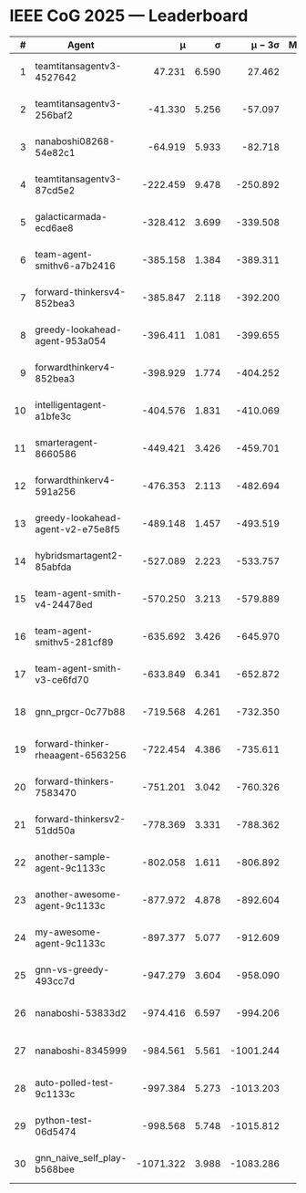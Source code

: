 # IEEE CoG 2025 — Leaderboard

| # | Agent | μ | σ | μ − 3σ | Matches | Updated |
|---:|---|---:|---:|---:|---:|---|
| 1 | teamtitansagentv3-4527642 | 47.231 | 6.590 | 27.462 | 22810 | 2025-08-26 15:31 |
| 2 | teamtitansagentv3-256baf2 | -41.330 | 5.256 | -57.097 | 23076 | 2025-08-26 15:31 |
| 3 | nanaboshi08268-54e82c1 | -64.919 | 5.933 | -82.718 | 240 | 2025-08-26 15:31 |
| 4 | teamtitansagentv3-87cd5e2 | -222.459 | 9.478 | -250.892 | 23706 | 2025-08-26 15:31 |
| 5 | galacticarmada-ecd6ae8 | -328.412 | 3.699 | -339.508 | 21440 | 2025-08-26 15:31 |
| 6 | team-agent-smithv6-a7b2416 | -385.158 | 1.384 | -389.311 | 22880 | 2025-08-26 15:31 |
| 7 | forward-thinkersv4-852bea3 | -385.847 | 2.118 | -392.200 | 19147 | 2025-08-26 15:31 |
| 8 | greedy-lookahead-agent-953a054 | -396.411 | 1.081 | -399.655 | 21156 | 2025-08-26 15:31 |
| 9 | forwardthinkerv4-852bea3 | -398.929 | 1.774 | -404.252 | 19435 | 2025-08-26 15:31 |
| 10 | intelligentagent-a1bfe3c | -404.576 | 1.831 | -410.069 | 19557 | 2025-08-26 15:31 |
| 11 | smarteragent-8660586 | -449.421 | 3.426 | -459.701 | 19418 | 2025-08-26 15:31 |
| 12 | forwardthinkerv4-591a256 | -476.353 | 2.113 | -482.694 | 18674 | 2025-08-26 15:31 |
| 13 | greedy-lookahead-agent-v2-e75e8f5 | -489.148 | 1.457 | -493.519 | 23456 | 2025-08-26 15:31 |
| 14 | hybridsmartagent2-85abfda | -527.089 | 2.223 | -533.757 | 19397 | 2025-08-26 15:31 |
| 15 | team-agent-smith-v4-24478ed | -570.250 | 3.213 | -579.889 | 22776 | 2025-08-26 15:31 |
| 16 | team-agent-smithv5-281cf89 | -635.692 | 3.426 | -645.970 | 22020 | 2025-08-26 15:31 |
| 17 | team-agent-smith-v3-ce6fd70 | -633.849 | 6.341 | -652.872 | 23536 | 2025-08-26 15:31 |
| 18 | gnn_prgcr-0c77b88 | -719.568 | 4.261 | -732.350 | 20300 | 2025-08-26 15:31 |
| 19 | forward-thinker-rheaagent-6563256 | -722.454 | 4.386 | -735.611 | 21164 | 2025-08-26 15:31 |
| 20 | forward-thinkers-7583470 | -751.201 | 3.042 | -760.326 | 21160 | 2025-08-26 15:31 |
| 21 | forward-thinkersv2-51dd50a | -778.369 | 3.331 | -788.362 | 22204 | 2025-08-26 15:31 |
| 22 | another-sample-agent-9c1133c | -802.058 | 1.611 | -806.892 | 23100 | 2025-08-26 15:31 |
| 23 | another-awesome-agent-9c1133c | -877.972 | 4.878 | -892.604 | 24800 | 2025-08-26 15:31 |
| 24 | my-awesome-agent-9c1133c | -897.377 | 5.077 | -912.609 | 23760 | 2025-08-26 15:31 |
| 25 | gnn-vs-greedy-493cc7d | -947.279 | 3.604 | -958.090 | 18000 | 2025-08-26 15:31 |
| 26 | nanaboshi-53833d2 | -974.416 | 6.597 | -994.206 | 17720 | 2025-08-26 15:31 |
| 27 | nanaboshi-8345999 | -984.561 | 5.561 | -1001.244 | 18450 | 2025-08-26 15:31 |
| 28 | auto-polled-test-9c1133c | -997.384 | 5.273 | -1013.203 | 23800 | 2025-08-26 15:31 |
| 29 | python-test-06d5474 | -998.568 | 5.748 | -1015.812 | 18390 | 2025-08-26 15:31 |
| 30 | gnn_naive_self_play-b568bee | -1071.322 | 3.988 | -1083.286 | 18680 | 2025-08-26 15:31 |
